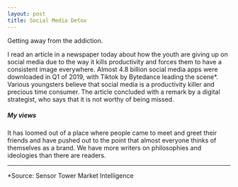 ```yaml
---
layout: post
title: Social Media Detox
---
```

Getting away from the addiction.

I read an article in a newspaper today about how the youth are giving up on social media due to the way it kills productivity and forces them to have a consistent image everywhere. Almost 4.8 billion social media apps were downloaded in Q1 of 2019, with Tiktok by Bytedance leading the scene*.  Various youngsters believe that social media is a productivity killer and precious time consumer. The article concluded with a remark by a digital strategist, who says that it is not worthy of being missed.

##### My views 
It has loomed out of a place where people came to meet and greet their friends and have pushed out to the point that almost everyone thinks of themselves as a brand. We have more writers on philosophies and ideologies than there are readers. 
______________________________________________________
*Source: Sensor Tower Market Intelligence

